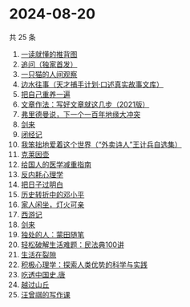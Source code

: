 # 2024-08-20

共 25 条

<!-- BEGIN WEREAD -->
<!-- 最后更新时间 2024-08-20 16:01:40 +0800 -->
1. [一读就懂的推背图](https://weread.qq.com/web/bookDetail/dce32650813ab91e9g018064)
1. [追问（独家首发）](https://weread.qq.com/web/bookDetail/e7b322705d0e04e7b85e068)
1. [一只猫的人间观察](https://weread.qq.com/web/bookDetail/22e32e90813ab8eacg012920)
1. [边水往事（天才捕手计划·口述真实故事文库）](https://weread.qq.com/web/bookDetail/064326a0813ab779ag018bda)
1. [把自己重养一遍](https://weread.qq.com/web/bookDetail/c7132470813ab91ebg013e73)
1. [文章作法：写好文章就这几步（2021版）](https://weread.qq.com/web/bookDetail/b9a324007289260ab9ad7cb)
1. [弗里德曼说，下一个一百年地缘大冲突](https://weread.qq.com/web/bookDetail/aa132290723bdc3faa16ad8)
1. [剑来](https://weread.qq.com/web/bookDetail/8e5326b07153adcf8e53d42)
1. [闭经记](https://weread.qq.com/web/bookDetail/35332510813ab84b3g0188bd)
1. [我笨拙地爱着这个世界（“外卖诗人”王计兵自选集）](https://weread.qq.com/web/bookDetail/90032d60813ab7c9eg015d43)
1. [克莱因壶](https://weread.qq.com/web/bookDetail/31e32cc071cad2bd31e0252)
1. [给国人的医学减重指南](https://weread.qq.com/web/bookDetail/ed1324f0813ab91d5g013e7f)
1. [反内耗心理学](https://weread.qq.com/web/bookDetail/ced32730813ab8b3cg017549)
1. [把日子过明白](https://weread.qq.com/web/bookDetail/a2732a40813ab7bb3g0112e7)
1. [历史转折中的邓小平](https://weread.qq.com/web/bookDetail/34c32ff0813ab91cdg019b06)
1. [家人闲坐，灯火可亲](https://weread.qq.com/web/bookDetail/10c320a071db56db10cbf8c)
1. [西游记](https://weread.qq.com/web/bookDetail/64032210721070a5640294f)
1. [剑来](https://weread.qq.com/web/bookDetail/dee32e1071db086fdeef491)
1. [独处的人：蒙田随笔](https://weread.qq.com/web/bookDetail/70b32a20813ab911bg014812)
1. [轻松破解生活难题：民法典100讲](https://weread.qq.com/web/bookDetail/59732da0813ab9052g016b28)
1. [生活在裂隙](https://weread.qq.com/web/bookDetail/9b932010813ab6838g0101d3)
1. [积极心理学：探索人类优势的科学与实践](https://weread.qq.com/web/bookDetail/701328c0813ab91d8g0157d6)
1. [吃透中国史.唐](https://weread.qq.com/web/bookDetail/fb5322f0813ab7ab6g019064)
1. [越过山丘](https://weread.qq.com/web/bookDetail/62e32e30813ab907fg01912e)
1. [汪曾祺的写作课](https://weread.qq.com/web/bookDetail/8f5320a07212b3c78f5fac4)
<!-- END WEREAD -->
